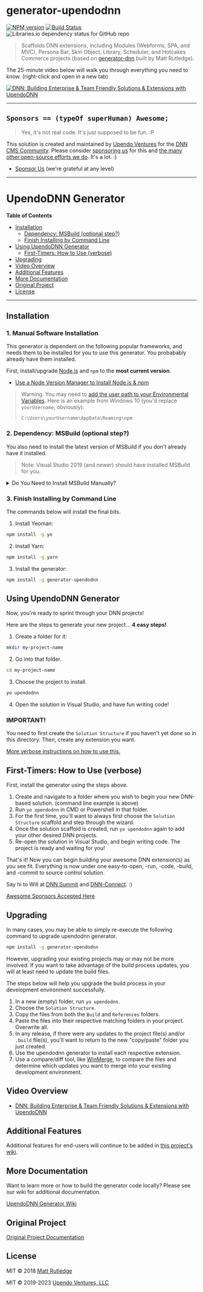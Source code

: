 # generator-upendodnn  

[![NPM version][npm-image]][npm-url]  [![Build Status][travis-image]][travis-url]  ![Libraries.io dependency status for GitHub repo](https://img.shields.io/librariesio/github/UpendoVentures/generator-upendodnn)  

> Scaffolds DNN extensions, including Modules (Webforms, SPA, and MVC), Persona Bar, Skin Object, Library, Scheduler, and Hotcakes Commerce projects (based on [generator-dnn](https://github.com/mtrutledge/generator-dnn) built by Matt Rutledge).  

The 25-minute video below will walk you through everything you need to know.  (right-click and open in a new tab)

[![DNN: Building Enterprise & Team Friendly Solutions & Extensions with UpendoDNN](http://img.youtube.com/vi/ZD1p5DDlY2E/0.jpg)](https://www.youtube.com/watch?v=GGyDvJkSEzk "DNN: Building Enterprise & Team Friendly Solutions & Extensions with UpendoDNN")  

<hr />  

## `Sponsors == (typeOf superHuman) Awesome;`  

> Yes, it's not real code. It's just supposed to be fun. :P

This solution is created and maintained by [Upendo Ventures](https://upendoventures.com/What/CMS/DNN) for the [DNN CMS Community](https://dnncommunity.org). Please consider [sponsoring us](https://github.com/sponsors/UpendoVentures) for this and [the many other open-source efforts we do](https://upendoventures.com/What/CMS/DNN/Extensions).  It's a lot.  :)  

- [Sponsor Us](https://github.com/sponsors/UpendoVentures) (we're grateful at any level)  

<hr />  

# UpendoDNN Generator  

**Table of Contents**

- [Installation](#installation)  
    - [Dependency: MSBuild (optional step?)](#2-dependency-msbuild-optional)  
    - [Finish Installing by Command Line](#3-finish-installing-by-command-line)  
- [Using UpendoDNN Generator](#using-upendodnn-generator)  
    - [First-Timers: How to Use (verbose)](#first-timers-how-to-use-verbose)  
- [Upgrading](#upgrading)  
- [Video Overview](#video-overview)  
- [Additional Features](#additional-features)  
- [More Documentation](#more-documentation)  
- [Original Project](#original-project)  
- [License](#license)  

<hr />  

## Installation  

### 1. Manual Software Installation  

This generator is dependent on the following popular frameworks, and needs them to be installed for you to use this generator. You probabably already have them installed. 

First, install/upgrade [Node.js](https://nodejs.org/en)  and `npm` to the **most current version**.  

- [Use a Node Version Manager to Install Node.js & npm]([https://docs.npmjs.com/downloading-and-installing-node-js-and-npm](https://docs.npmjs.com/downloading-and-installing-node-js-and-npm#using-a-node-version-manager-to-install-nodejs-and-npm))  

> Warning: You may need to [add the user path to your Environmental Variables](https://superuser.com/questions/949560/how-do-i-set-system-environment-variables-in-windows-10).  Here is an example from Windows 10 (you'd replace `yourUsername`, obviously):
> 
> `C:\Users\yourUsername\AppData\Roaming\npm`  

### 2. Dependency: MSBuild (optional step?)  

You also need to install the latest version of MSBuild if you don't already have it installed.

> Note: Visual Studio 2019 (and newer) should have installed MSBuild for you.  

<details> 
  <summary>Do You Need to Install MSBuild Manually?</summary> 
  
  ### MSBuild Download Locations  
  * [Latest Build Tools for Visual Studio](https://visualstudio.microsoft.com/downloads/)  
    * Scroll down to find "Tools for Visual Studio" and expand it. 
    * You'll see a download button for "Build Tools for Visual Studio 2022".  
  * [Build tools for Visual Studio 2017](https://visualstudio.microsoft.com/downloads/#build-tools-for-visual-studio-2017)  
  * [Build tools for Visual Studio 2015](https://www.microsoft.com/en-us/download/details.aspx?id=48159)  
  * [Build tools for Visual Studio 2013](https://www.microsoft.com/en-us/download/details.aspx?id=40760)  

</details>  

### 3. Finish Installing by Command Line  

The commands below will install the final bits.  

1. Install Yeoman:  

```bash  
npm install -g yo  
```  

2. Install Yarn:  

```bash  
npm install -g yarn  
```  

3. Install the generator:  

```bash  
npm install -g generator-upendodnn  
```  

## Using UpendoDNN Generator  

Now, you're ready to sprint through your DNN projects! 

Here are the steps to generate your new project... **4 easy steps!**  

1. Create a folder for it:  

```bash
mkdir my-project-name  
```  

2. Go into that folder.  

```bash  
cd my-project-name  
```  

3. Choose the project to install.  

```bash  
yo upendodnn  
```  

4. Open the solution in Visual Studio, and have fun writing code!  

### IMPORTANT!  

You need to first create the `Solution Structure` if you haven't yet done so in this directory.  Then, create any extension you want.  

[More verbose instructions on how to use this.](http://www.dnnsoftware.com/community-blog/cid/155574/create-a-dnn-module-in-less-than-2-minutes)  
 
## First-Timers: How to Use (verbose)  

First, install the generator using the steps above.  

1. Create and navigate to a folder where you wish to begin your new DNN-based solution. (command line example is above)  
2. Run `yo upendodnn` in CMD or Powershell in that folder.  
3. For the first time, you'll want to always first choose the `Solution Structure` scaffold and step through the wizard.  
4. Once the solution scaffold is created, run `yo upendodnn` again to add your other desired DNN projects.  
5. Re-open the solution in Visual Studio, and begin writing code. The project is ready and waiting for you!  

That's it!  Now you can begin building your awesome DNN extension(s) as you see fit.  Everything is now under one easy-to-open, -run, -code, -build, and -commit to source control solution.  

Say hi to Will at [DNN Summit](https://www.dnnsummit.org/) and [DNN-Connect](https://www.dnn-connect.org/). :)  

[Awesome Sponsors Accepted Here](https://github.com/sponsors/UpendoVentures)  

## Upgrading  

In many cases, you may be able to simply re-execute the following command to upgrade upendodnn generator.  

```bash  
npm install -g generator-upendodnn  
```  

However, upgrading your existing projects may or may not be more involved.  If you want to take advantage of the build process updates, you will at least need to update the build files.  

The steps below will help you upgrade the build process in your development environment successfully.  

1. In a new (empty) folder, run `yo upendodnn`.  
2. Choose the `Solution Structure`.  
3. Copy the files from both the `Build` and `References` folders.  
4. Paste the files into their respective matching folders in your project.  Overwrite all.  
5. In any release, if there were any updates to the project file(s) and/or `.build` file(s), you'll want to return to the new "copy/paste" folder you just created.  
6. Use the upendodnn generator to install each respective extension.  
7. Use a compare/diff tool, like [WinMerge](), to compare the files and determine which updates you want to merge into your existing development environment.  

## Video Overview

* [DNN: Building Enterprise & Team Friendly Solutions & Extensions with UpendoDNN](https://www.youtube.com/watch?v=ZD1p5DDlY2E)  

## Additional Features  

Additional features for end-users will continue to be added in [this project's wiki](https://github.com/UpendoVentures/generator-upendodnn/wiki/Additional-Features).

## More Documentation  

Want to learn more or how to build the generator code locally? Please see our wiki for additional documentation.  

[UpendoDNN Generator Wiki](https://github.com/UpendoVentures/generator-upendodnn/wiki)  

## Original Project  

[Original Project Documentation](https://mtrutledge.github.io/generator-dnn/)  

## License  

MIT © 2018 [Matt Rutledge]()  

MIT © 2019-2023 [Upendo Ventures, LLC](https://upendoventures.com/What/CMS/DNN/Extensions)  


[npm-image]: https://badge.fury.io/js/generator-upendodnn.svg  
[npm-url]: https://npmjs.org/package/generator-upendodnn  
[travis-image]: https://travis-ci.org/UpendoVentures/generator-upendodnn.svg?branch=master  
[travis-url]: https://travis-ci.org/UpendoVentures/generator-upendodnn  
